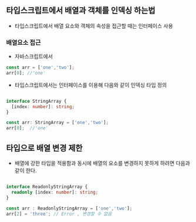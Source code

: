 ## 타입스크립트에서 배열과 객체를 인덱싱 하는법
- 타입스크립트에서 배열 요소와 객체의 속성을 접근할 때는 인터페이스 사용

### 배열요소 접근
- 자바스크립트에서
```js
const arr = ['one','two'];
arr[0]; //'one'
```

- 타입스크립트에서는 인터페이스를 이용해 다음와 같이 인덱싱 타입 정의
``` ts

interface StringArray {
  [index: number]: string;
}

const arr: StringArray = ['one','two'];
arr[0];  //'one'

```

## 타입으로 배열 변경 제한
- 배열에 강한 타입을 적용함과 동시에 배열의 요소를 변경하지 못하게 하려면 다음과 같이 한다.

```ts

interface ReadonlyStringArray {
  readonly [index: number]: string;
} 

const arr : ReadonlyStringArray = ['one','two'];
arr[2] = 'three'; // Error , 변경할 수 없음

```